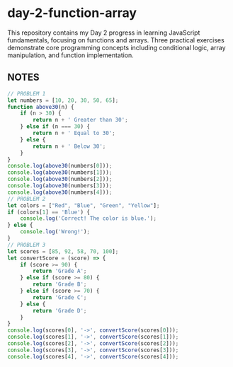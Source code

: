 # day-2-function-array
This repository contains my Day 2 progress in learning JavaScript fundamentals, focusing on functions and arrays. Three practical exercises demonstrate core programming concepts including conditional logic, array manipulation, and function implementation.


## NOTES
```javascript
// PROBLEM 1
let numbers = [10, 20, 30, 50, 65];
function above30(n) {
    if (n > 30) {
        return n + ' Greater than 30';
    } else if (n === 30) {
        return n + ' Equal to 30';
    } else {
        return n + ' Below 30';
    }
}
console.log(above30(numbers[0]));
console.log(above30(numbers[1]));
console.log(above30(numbers[2]));
console.log(above30(numbers[3]));
console.log(above30(numbers[4]));
// PROBLEM 2
let colors = ["Red", "Blue", "Green", "Yellow"];
if (colors[1] == 'Blue') {
    console.log('Correct! The color is blue.');
} else {
    console.log('Wrong!');
}
// PROBLEM 3
let scores = [85, 92, 58, 70, 100];
let convertScore = (score) => {
    if (score >= 90) {
        return 'Grade A';
    } else if (score >= 80) {
        return 'Grade B';
    } else if (score >= 70) {
        return 'Grade C';
    } else {
        return 'Grade D';
    }
}
console.log(scores[0], '->', convertScore(scores[0]));
console.log(scores[1], '->', convertScore(scores[1]));
console.log(scores[2], '->', convertScore(scores[2]));
console.log(scores[3], '->', convertScore(scores[3]));
console.log(scores[4], '->', convertScore(scores[4]));
```

